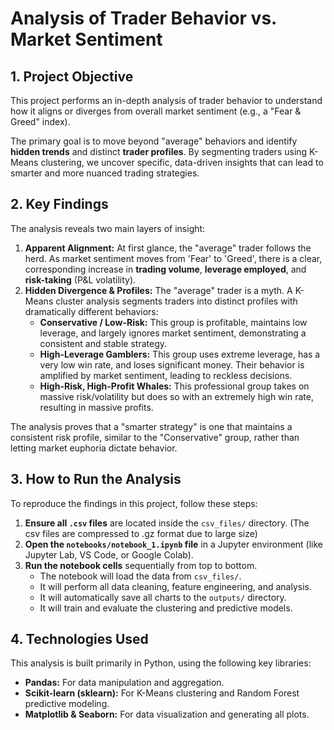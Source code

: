 # Analysis of Trader Behavior vs. Market Sentiment

## 1. Project Objective

This project performs an in-depth analysis of trader behavior to understand how it aligns or diverges from overall market sentiment (e.g., a "Fear & Greed" index).

The primary goal is to move beyond "average" behaviors and identify **hidden trends** and distinct **trader profiles**. By segmenting traders using K-Means clustering, we uncover specific, data-driven insights that can lead to smarter and more nuanced trading strategies.

## 2. Key Findings

The analysis reveals two main layers of insight:

1.  **Apparent Alignment:** At first glance, the "average" trader follows the herd. As market sentiment moves from 'Fear' to 'Greed', there is a clear, corresponding increase in **trading volume**, **leverage employed**, and **risk-taking** (P&L volatility).
2.  **Hidden Divergence & Profiles:** The "average" trader is a myth. A K-Means cluster analysis segments traders into distinct profiles with dramatically different behaviors:
    * **Conservative / Low-Risk:** This group is profitable, maintains low leverage, and largely ignores market sentiment, demonstrating a consistent and stable strategy.
    * **High-Leverage Gamblers:** This group uses extreme leverage, has a very low win rate, and loses significant money. Their behavior is amplified by market sentiment, leading to reckless decisions.
    * **High-Risk, High-Profit Whales:** This professional group takes on massive risk/volatility but does so with an extremely high win rate, resulting in massive profits.

The analysis proves that a "smarter strategy" is one that maintains a consistent risk profile, similar to the "Conservative" group, rather than letting market euphoria dictate behavior.


## 3. How to Run the Analysis

To reproduce the findings in this project, follow these steps:

1.  **Ensure all `.csv` files** are located inside the `csv_files/` directory. (The csv files are compressed to .gz format due to large size)
2.  **Open the `notebooks/notebook_1.ipynb` file** in a Jupyter environment (like Jupyter Lab, VS Code, or Google Colab).
3.  **Run the notebook cells** sequentially from top to bottom.
    * The notebook will load the data from `csv_files/`.
    * It will perform all data cleaning, feature engineering, and analysis.
    * It will automatically save all charts to the `outputs/` directory.
    * It will train and evaluate the clustering and predictive models.

## 4. Technologies Used

This analysis is built primarily in Python, using the following key libraries:

* **Pandas:** For data manipulation and aggregation.
* **Scikit-learn (sklearn):** For K-Means clustering and Random Forest predictive modeling.
* **Matplotlib & Seaborn:** For data visualization and generating all plots.
